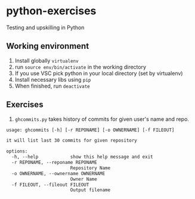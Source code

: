 # python-exercises

Testing and upskilling in Python

## Working environment

1. Install globally `virtualenv`
2. run `source env/bin/activate` in the working directory
3. If you use VSC pick python in your local directory (set by virtualenv)
4. Install necessary libs using `pip`
5. When finished, run `deactivate`

## Exercises

1. `ghcommits.py` takes history of commits for given user's name and repo.

```txt
usage: ghcommits [-h] [-r REPONAME] [-o OWNERNAME] [-f FILEOUT]

it will list last 30 commits for given repository

options:
  -h, --help            show this help message and exit
  -r REPONAME, --reponame REPONAME
                        Repository Name
  -o OWNERNAME, --ownername OWNERNAME
                        Owner Name
  -f FILEOUT, --fileout FILEOUT
                        Output filename
```
